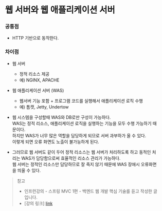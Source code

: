 # 웹 서버와 웹 애플리케이션 서버

### 공통점
* HTTP 기반으로 동작한다.

### 차이점
* 웹 서버
  * 정적 리소스 제공
  * 예) NGINX, APACHE
* 웹 애플리케이션 서버 (WAS)
  * 웹서버 기능 포함 + 프로그램 코드를 실행해서 애플리케이션 로직 수행
  * 예) 톰캣, Jetty, Undertow


* 웹 시스템을 구성할때 WAS와 DB로만 구성이 가능하다.   
  WAS는 정적 리소스, 애플리케이션 로직을 실행하는 기능을 모두 수행 가능하기 때문이다.   
  하지만 WAS가 너무 많은 역할을 담당하게 되므로 서버 과부하가 올 수 있다.   
  이렇게 되면 오류 화면도 노출이 불가능하게 된다.
* 그러므로 웹 서버도 같이 두어 정적 리소스는 웹 서버가 처리하도록 하고 동적인 처리는 WAS가 담당함으로써 효율적인 리소스 관리가 가능하다.   
  웹 서버는 정적인 리소스만 담당하므로 잘 죽지 않기 때문에 WAS 장애시 오류화면을 띄울 수 있다.

> 참고
> * 인프런강의 - 스프링 MVC 1편 - 백엔드 웹 개발 핵심 기술를 듣고 작성한 글입니다.
> * [강의 링크] [link]

[link]: https://www.inflearn.com/course/%EC%8A%A4%ED%94%84%EB%A7%81-mvc-1/dashboard
